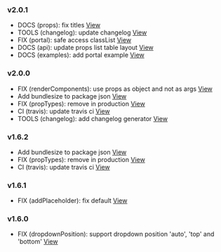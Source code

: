 ### v2.0.1
*  DOCS (props): fix titles [View](https://github.com/Gisto/Gisto/commit/02c83ea3670dd570725018e67f64ff98f7ab41fc)
*  TOOLS (changelog): update changelog [View](https://github.com/Gisto/Gisto/commit/345754c98bcad6028d724dae33ab9d615604c489)
*  FIX (portal): safe access classList [View](https://github.com/Gisto/Gisto/commit/91f17def3e86df484e87a225ca041c449d77fc70)
*  DOCS (api): update props list table layout [View](https://github.com/Gisto/Gisto/commit/36ade3da3055442ac67f70a57e2435cf037ee4e6)
*  DOCS (examples): add portal example [View](https://github.com/Gisto/Gisto/commit/96fc6c7a3bf1119be2f4136137f41be3266107cb)

### v2.0.0
*  FIX (renderComponents): use props as object and not as args [View](https://github.com/Gisto/Gisto/commit/e29226254b94b10528a6e2930226e33af8f03f74)
*  Add bundlesize to package json [View](https://github.com/Gisto/Gisto/commit/94f559b4e455dd44f2ad618f544c02c08889418c)
*  FIX (propTypes): remove in production [View](https://github.com/Gisto/Gisto/commit/36252a48488e77a11392b978c65f20d7e51cc204)
*  CI (travis): update travis ci [View](https://github.com/Gisto/Gisto/commit/ac00cb67f7d343b3a7b3e69e2e402b3113511d51)
*  TOOLS (changelog): add changelog generator [View](https://github.com/Gisto/Gisto/commit/50ccd2090cec0a202183b6f6ca85555bc0cd4f24)

### v1.6.2
*  Add bundlesize to package json [View](https://github.com/Gisto/Gisto/commit/94f559b4e455dd44f2ad618f544c02c08889418c)
*  FIX (propTypes): remove in production [View](https://github.com/Gisto/Gisto/commit/36252a48488e77a11392b978c65f20d7e51cc204)
*  CI (travis): update travis ci [View](https://github.com/Gisto/Gisto/commit/ac00cb67f7d343b3a7b3e69e2e402b3113511d51)

### v1.6.1
*  FIX (addPlaceholder): fix default [View](https://github.com/Gisto/Gisto/commit/5690a9073b682445df14455aeffa13b6b0d83abb)

### v1.6.0
*  FIX (dropdownPosition): support dropdown position 'auto', 'top' and 'bottom' [View](https://github.com/Gisto/Gisto/commit/9fc4980d518653dda9976ffe0d38faa08b2fd164)
